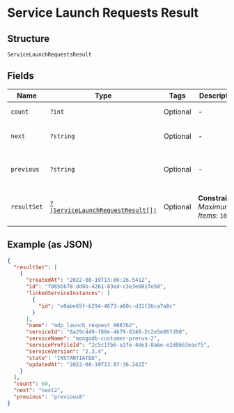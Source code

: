 
# Service Launch Requests Result

## Structure

`ServiceLaunchRequestsResult`

## Fields

| Name | Type | Tags | Description | Getter | Setter |
|  --- | --- | --- | --- | --- | --- |
| `count` | `?int` | Optional | - | getCount(): ?int | setCount(?int count): void |
| `next` | `?string` | Optional | - | getNext(): ?string | setNext(?string next): void |
| `previous` | `?string` | Optional | - | getPrevious(): ?string | setPrevious(?string previous): void |
| `resultSet` | [`?(ServiceLaunchRequestResult[])`](../../doc/models/service-launch-request-result.md) | Optional | **Constraints**: *Maximum Items*: `1000` | getResultSet(): ?array | setResultSet(?array resultSet): void |

## Example (as JSON)

```json
{
  "resultSet": [
    {
      "createdAt": "2022-08-19T13:06:26.541Z",
      "id": "f865bb78-dd8b-4261-83ed-c3e3e081fe50",
      "linkedServiceInstances": [
        {
          "id": "e0abe65f-b294-4673-a60c-d31f26ca7a8c"
        }
      ],
      "name": "mdp_launch_request_908762",
      "serviceId": "8a29c449-f88e-4b79-8248-2c2e5e86fd98",
      "serviceName": "mongodb-customer-prerun-2",
      "serviceProfileId": "2c5c1fb6-a1fe-4de3-8a6e-e2d0663eacf5",
      "serviceVersion": "2.3.4",
      "state": "INSTANTIATED",
      "updatedAt": "2022-08-19T13:07:36.242Z"
    }
  ],
  "count": 60,
  "next": "next2",
  "previous": "previous8"
}
```

